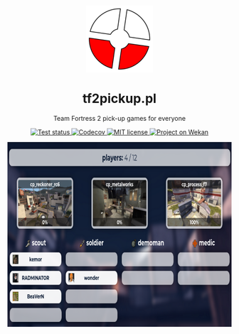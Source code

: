<p align="center">
  <a href="https://tf2pickup.pl">
    <img src="images/logo.png" alt="tf2pickup.pl logo" width="150" height="150">
  </a>
</p>

<h1 align="center">tf2pickup.pl</h1>

<p align="center">Team Fortress 2 pick-up games for everyone</p>

<p align="center">
  <a href="https://github.com/tf2pickup-pl/client/actions?query=workflow%3Atest">
    <img src="https://github.com/tf2pickup-pl/client/workflows/test/badge.svg" alt="Test status">
  </a>

  <a href="https://codecov.io/gh/tf2pickup-pl/client">
    <img src="https://codecov.io/gh/tf2pickup-pl/client/branch/master/graph/badge.svg" alt="Codecov">
  </a>

  <a href="https://opensource.org/licenses/MIT">
    <img src="https://img.shields.io/badge/License-MIT-yellow.svg" alt="MIT license">
  </a>

  <a href="https://w.supra.tf/b/xYYTewYR5RcvfHBZ8/tf2pickup-pl">
    <img src="https://img.shields.io/badge/project-wekan-%2300aecc.svg" alt="Project on Wekan">
  </a>
</p>

<p align="center">
  <img src="images/screenshot.png" alt="screenshot" width="820" height="416">
</P>

